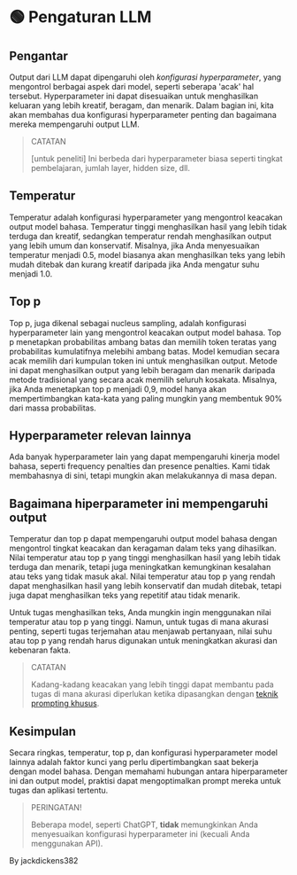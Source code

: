 # 🟢 Pengaturan LLM

## Pengantar

Output dari LLM dapat dipengaruhi oleh *konfigurasi hyperparameter*, yang mengontrol berbagai aspek dari model, seperti seberapa 'acak' hal tersebut. Hyperparameter ini dapat disesuaikan untuk menghasilkan keluaran yang lebih kreatif, beragam, dan menarik. Dalam bagian ini, kita akan membahas dua konfigurasi hyperparameter penting dan bagaimana mereka mempengaruhi output LLM.

> CATATAN
> 
> 
> [untuk peneliti] Ini berbeda dari hyperparameter biasa seperti tingkat pembelajaran, jumlah layer, hidden size, dll.
> 

## Temperatur

Temperatur adalah konfigurasi hyperparameter yang mengontrol keacakan output model bahasa. Temperatur tinggi menghasilkan hasil yang lebih tidak terduga dan kreatif, sedangkan temperatur rendah menghasilkan output yang lebih umum dan konservatif. Misalnya, jika Anda menyesuaikan temperatur menjadi 0.5, model biasanya akan menghasilkan teks yang lebih mudah ditebak dan kurang kreatif daripada jika Anda mengatur suhu menjadi 1.0.

## Top p

Top p, juga dikenal sebagai nucleus sampling, adalah konfigurasi hyperparameter lain yang mengontrol keacakan output model bahasa. Top p menetapkan probabilitas ambang batas dan memilih token teratas yang probabilitas kumulatifnya melebihi ambang batas. Model kemudian secara acak memilih dari kumpulan token ini untuk menghasilkan output. Metode ini dapat menghasilkan output yang lebih beragam dan menarik daripada metode tradisional yang secara acak memilih seluruh kosakata. Misalnya, jika Anda menetapkan top p menjadi 0,9, model hanya akan mempertimbangkan kata-kata yang paling mungkin yang membentuk 90% dari massa probabilitas.

## Hyperparameter relevan lainnya

Ada banyak hyperparameter lain yang dapat mempengaruhi kinerja model bahasa, seperti frequency penalties dan presence penalties. Kami tidak membahasnya di sini, tetapi mungkin akan melakukannya di masa depan.

## Bagaimana hiperparameter ini mempengaruhi output

Temperatur dan top p dapat mempengaruhi output model bahasa dengan mengontrol tingkat keacakan dan keragaman dalam teks yang dihasilkan. Nilai temperatur atau top p yang tinggi menghasilkan hasil yang lebih tidak terduga dan menarik, tetapi juga meningkatkan kemungkinan kesalahan atau teks yang tidak masuk akal. Nilai temperatur atau top p yang rendah dapat menghasilkan hasil yang lebih konservatif dan mudah ditebak, tetapi juga dapat menghasilkan teks yang repetitif atau tidak menarik.

Untuk tugas menghasilkan teks, Anda mungkin ingin menggunakan nilai temperatur atau top p yang tinggi. Namun, untuk tugas di mana akurasi penting, seperti tugas terjemahan atau menjawab pertanyaan, nilai suhu atau top p yang rendah harus digunakan untuk meningkatkan akurasi dan kebenaran fakta.

> CATATAN
> 
> 
> Kadang-kadang keacakan yang lebih tinggi dapat membantu pada tugas di mana akurasi diperlukan ketika dipasangkan dengan [teknik prompting khusus](https://learnprompting.org/docs/intermediate/self_consistency).
> 

## Kesimpulan

Secara ringkas, temperatur, top p, dan konfigurasi hyperparameter model lainnya adalah faktor kunci yang perlu dipertimbangkan saat bekerja dengan model bahasa. Dengan memahami hubungan antara hiperparameter ini dan output model, praktisi dapat mengoptimalkan prompt mereka untuk tugas dan aplikasi tertentu.

> PERINGATAN!
> 
> 
> Beberapa model, seperti ChatGPT, **tidak** memungkinkan Anda menyesuaikan konfigurasi hyperparameter ini (kecuali Anda menggunakan API).
> 

By jackdickens382
